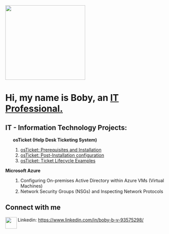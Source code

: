 <img src="https://iili.io/dMKOYg4.png" width="250em" height="233em" align="center">

<h1>Hi, my name is Boby, an <a href="https://www.linkedin.com/in/boby-b-v-93575298/">IT Professional.</a></h1>

<h2>IT - Information Technology Projects:</h2>



<ol type="I">
<b>osTicket (Help Desk Ticketing System)</b>
      <ol id="list2">
           <li><a href="https://github.com/bvilayvong/osTicket--Prerequisites-and-Installation">osTicket: Prerequisites and Installation</a></li>
            <li><a href="https://github.com/bvilayvong/osTicket-Post-Installation-configuration"> osTicket: Post-Installation configuration</a></li>
            <li><a href="https://github.com/bvilayvong/osTicket-Ticket-Lifecycle-Examples"> osTicket: Ticket Lifecycle Examples</a></li>
      </ol>
</ol>


<b>Microsoft Azure</b>
<ol>
<ol id="list3">
      <li>Configuring On-premises Active Directory within Azure VMs (Virtual Machines)</li>
      <li>Network Security Groups (NSGs) and Inspecting Network Protocols</li>
</ol>
</ol>

<h2>Connect with me </h2>
<img align="left" width="36px" src="https://iili.io/dEbV3rJ.th.jpg"/>

Linkedin: https://www.linkedin.com/in/boby-b-v-93575298/
